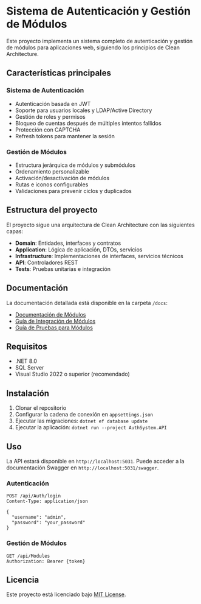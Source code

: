 # Sistema de Autenticación y Gestión de Módulos

Este proyecto implementa un sistema completo de autenticación y gestión de módulos para aplicaciones web, siguiendo los principios de Clean Architecture.

## Características principales

### Sistema de Autenticación
- Autenticación basada en JWT
- Soporte para usuarios locales y LDAP/Active Directory
- Gestión de roles y permisos
- Bloqueo de cuentas después de múltiples intentos fallidos
- Protección con CAPTCHA
- Refresh tokens para mantener la sesión

### Gestión de Módulos
- Estructura jerárquica de módulos y submódulos
- Ordenamiento personalizable
- Activación/desactivación de módulos
- Rutas e iconos configurables
- Validaciones para prevenir ciclos y duplicados

## Estructura del proyecto

El proyecto sigue una arquitectura de Clean Architecture con las siguientes capas:

- **Domain**: Entidades, interfaces y contratos
- **Application**: Lógica de aplicación, DTOs, servicios
- **Infrastructure**: Implementaciones de interfaces, servicios técnicos
- **API**: Controladores REST
- **Tests**: Pruebas unitarias e integración

## Documentación

La documentación detallada está disponible en la carpeta `/docs`:

- [Documentación de Módulos](./docs/Modules.md)
- [Guía de Integración de Módulos](./docs/ModulesIntegrationGuide.md)
- [Guía de Pruebas para Módulos](./docs/ModulesTestingGuide.md)

## Requisitos

- .NET 8.0
- SQL Server
- Visual Studio 2022 o superior (recomendado)

## Instalación

1. Clonar el repositorio
2. Configurar la cadena de conexión en `appsettings.json`
3. Ejecutar las migraciones: `dotnet ef database update`
4. Ejecutar la aplicación: `dotnet run --project AuthSystem.API`

## Uso

La API estará disponible en `http://localhost:5031`. Puede acceder a la documentación Swagger en `http://localhost:5031/swagger`.

### Autenticación

```http
POST /api/Auth/login
Content-Type: application/json

{
  "username": "admin",
  "password": "your_password"
}
```

### Gestión de Módulos

```http
GET /api/Modules
Authorization: Bearer {token}
```

## Licencia

Este proyecto está licenciado bajo [MIT License](LICENSE).
